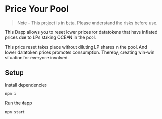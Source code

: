 # Price Your Pool

> Note - This project is in beta. Please understand the risks before use.

This Dapp allows you to reset lower prices for datatokens that have inflated prices due to LPs staking OCEAN in the pool.

This price reset takes place without diluting LP shares in the pool. And lower datatoken prices promotes consumption. Thereby, creating win-win situation for everyone involved.

## Setup

Install dependencies

`npm i`

Run the dapp

`npm start`
